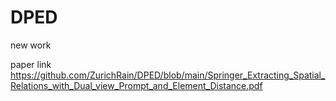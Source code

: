 # DPED
new work

paper link https://github.com/ZurichRain/DPED/blob/main/Springer_Extracting_Spatial_Relations_with_Dual_view_Prompt_and_Element_Distance.pdf
